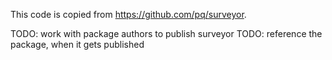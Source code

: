 This code is copied from https://github.com/pq/surveyor.

TODO: work with package authors to publish surveyor
TODO: reference the package, when it gets published

